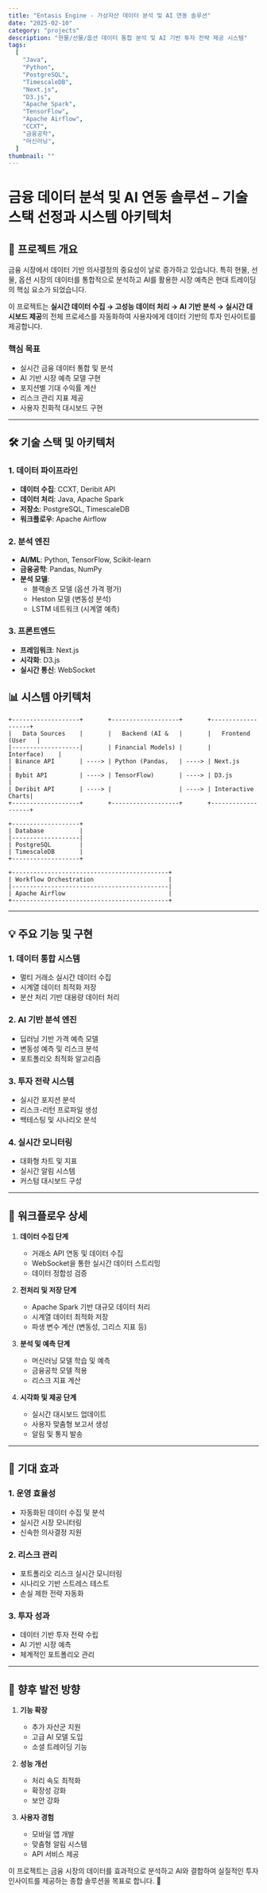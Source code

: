 ```yaml
---
title: "Entasis Engine - 가상자산 데이터 분석 및 AI 연동 솔루션"
date: "2025-02-10"
category: "projects"
description: "현물/선물/옵션 데이터 통합 분석 및 AI 기반 투자 전략 제공 시스템"
tags:
  [
    "Java",
    "Python",
    "PostgreSQL",
    "TimescaleDB",
    "Next.js",
    "D3.js",
    "Apache Spark",
    "TensorFlow",
    "Apache Airflow",
    "CCXT",
    "금융공학",
    "머신러닝",
  ]
thumbnail: ""
---
```


# 금융 데이터 분석 및 AI 연동 솔루션 – 기술 스택 선정과 시스템 아키텍처

## 🚀 프로젝트 개요

금융 시장에서 데이터 기반 의사결정의 중요성이 날로 증가하고 있습니다. 특히 현물, 선물, 옵션 시장의 데이터를 통합적으로 분석하고 AI를 활용한 시장 예측은 현대 트레이딩의 핵심 요소가 되었습니다.

이 프로젝트는 **실시간 데이터 수집 → 고성능 데이터 처리 → AI 기반 분석 → 실시간 대시보드 제공**의 전체 프로세스를 자동화하여 사용자에게 데이터 기반의 투자 인사이트를 제공합니다.

### 핵심 목표

- 실시간 금융 데이터 통합 및 분석
- AI 기반 시장 예측 모델 구현
- 포지션별 기대 수익률 계산
- 리스크 관리 지표 제공
- 사용자 친화적 대시보드 구현

---

## 🛠️ 기술 스택 및 아키텍처

### 1. 데이터 파이프라인

- **데이터 수집**: CCXT, Deribit API
- **데이터 처리**: Java, Apache Spark
- **저장소**: PostgreSQL, TimescaleDB
- **워크플로우**: Apache Airflow

### 2. 분석 엔진

- **AI/ML**: Python, TensorFlow, Scikit-learn
- **금융공학**: Pandas, NumPy
- **분석 모델**:
  - 블랙숄즈 모델 (옵션 가격 평가)
  - Heston 모델 (변동성 분석)
  - LSTM 네트워크 (시계열 예측)

### 3. 프론트엔드

- **프레임워크**: Next.js
- **시각화**: D3.js
- **실시간 통신**: WebSocket

## 📊 시스템 아키텍처

```plaintext
+-------------------+       +-------------------+       +-------------------+
|   Data Sources    |       |   Backend (AI &   |       |   Frontend (User   |
|-------------------|       | Financial Models) |       |     Interface)    |
| Binance API       | ----> | Python (Pandas,   | ----> | Next.js           |
| Bybit API         | ----> | TensorFlow)       | ----> | D3.js             |
| Deribit API       | ----> |                   | ----> | Interactive Charts|
+-------------------+       +-------------------+       +-------------------+

+-------------------+
| Database          |
|-------------------|
| PostgreSQL        |
| TimescaleDB       |
+-------------------+

+--------------------------------------------+
| Workflow Orchestration                     |
|--------------------------------------------|
| Apache Airflow                             |
+--------------------------------------------+
```

---

## 💡 주요 기능 및 구현

### 1. 데이터 통합 시스템

- 멀티 거래소 실시간 데이터 수집
- 시계열 데이터 최적화 저장
- 분산 처리 기반 대용량 데이터 처리

### 2. AI 기반 분석 엔진

- 딥러닝 기반 가격 예측 모델
- 변동성 예측 및 리스크 분석
- 포트폴리오 최적화 알고리즘

### 3. 투자 전략 시스템

- 실시간 포지션 분석
- 리스크-리턴 프로파일 생성
- 백테스팅 및 시나리오 분석

### 4. 실시간 모니터링

- 대화형 차트 및 지표
- 실시간 알림 시스템
- 커스텀 대시보드 구성

---

## 🔄 워크플로우 상세

1. **데이터 수집 단계**

   - 거래소 API 연동 및 데이터 수집
   - WebSocket을 통한 실시간 데이터 스트리밍
   - 데이터 정합성 검증

2. **전처리 및 저장 단계**

   - Apache Spark 기반 대규모 데이터 처리
   - 시계열 데이터 최적화 저장
   - 파생 변수 계산 (변동성, 그리스 지표 등)

3. **분석 및 예측 단계**

   - 머신러닝 모델 학습 및 예측
   - 금융공학 모델 적용
   - 리스크 지표 계산

4. **시각화 및 제공 단계**
   - 실시간 대시보드 업데이트
   - 사용자 맞춤형 보고서 생성
   - 알림 및 통지 발송

---

## 🎁 기대 효과

### 1. 운영 효율성

- 자동화된 데이터 수집 및 분석
- 실시간 시장 모니터링
- 신속한 의사결정 지원

### 2. 리스크 관리

- 포트폴리오 리스크 실시간 모니터링
- 시나리오 기반 스트레스 테스트
- 손실 제한 전략 자동화

### 3. 투자 성과

- 데이터 기반 투자 전략 수립
- AI 기반 시장 예측
- 체계적인 포트폴리오 관리

---

## 🚀 향후 발전 방향

1. **기능 확장**

   - 추가 자산군 지원
   - 고급 AI 모델 도입
   - 소셜 트레이딩 기능

2. **성능 개선**

   - 처리 속도 최적화
   - 확장성 강화
   - 보안 강화

3. **사용자 경험**
   - 모바일 앱 개발
   - 맞춤형 알림 시스템
   - API 서비스 제공

이 프로젝트는 금융 시장의 데이터를 효과적으로 분석하고 AI와 결합하여 실질적인 투자 인사이트를 제공하는 종합 솔루션을 목표로 합니다. 🎯
